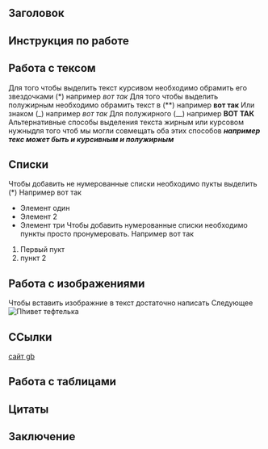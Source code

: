 ## Заголовок

## Инструкция по работе

## Работа с тексом
Для того чтобы выделить текст курсивом необходимо обрамить его звездочками (*) например *вот так*
Для того чтобы выделить полужирным необходимо обрамить текст в (**) например **вот так**
Или знаком (_) например _вот так_
Для полужирного (__) например __ВОТ ТАК__
Альтернативные способы выделения текста жирным или курсовом нужныдля того чтоб мы могли совмещать оба этих способов *__например текс может быть и курсивным и полужирным__*



## Списки
Чтобы добавить не нумерованные списки необходимо пукты выделить (*)
Например вот так
* Элемент один
* Элемент 2
* Элемент три
Чтобы добавить нумерованные списки необходимо пункты просто пронумеровать. Например вот так
1. Первый пукт
2.  пункт 2



## Работа с изображениями
Чтобы вставить изображние в текст достаточно написать Следующее ![Пhивет тефтелька](1.png)
## ССылки
[сайт gb](https://gb.ru/)



## Работа с таблицами

## Цитаты

## Заключение


